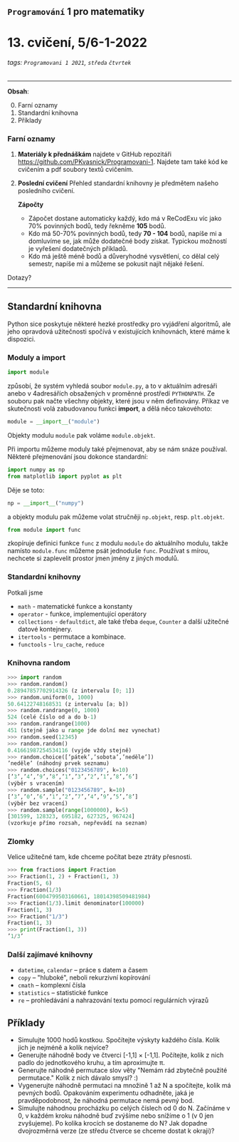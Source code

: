 ## `Programování` 1 pro matematiky

# 13. cvičení, 5/6-1-2022

###### tags: `Programovani 1 2021`, `středa` `čtvrtek`

-----

**Obsah**:

0. Farní oznamy
1. Standardní knihovna
1. Příklady

### Farní oznamy

1. **Materiály k přednáškám** najdete v GitHub repozitáři https://github.com/PKvasnick/Programovani-1. Najdete tam také kód ke cvičením a pdf soubory textů cvičením.

2. **Poslední cvičení** Přehled standardní knihovny je předmětem našeho posledního cvičení. 

   **Zápočty** 

   - Zápočet dostane automaticky každý, kdo má v ReCodExu víc jako 70% povinných bodů, tedy řekněme **105** bodů. 
   - Kdo má 50-70% povinných bodů, tedy **70 - 104** bodů, napíše mi a domluvíme se, jak může dodatečné body získat. Typickou možností je vyřešení dodatečných příkladů.
   - Kdo má ještě méně bodů a důveryhodné vysvětlení, co dělal celý semestr, napíše mi a můžeme se pokusit najít nějaké řešení. 

Dotazy?

---

## Standardní knihovna

Python sice poskytuje některé hezké prostředky pro vyjádření algoritmů, ale jeho opravdová užitečnosti spočívá v existujících knihovnách, které máme k dispozici. 

### Moduly a import

```python
import module
```

způsobí, že systém vyhledá soubor `module.py`, a to v aktuálním adresáři anebo v 4adresářích obsažených v proměnné prostředí `PYTHONPATH`. Ze souboru pak načte všechny objekty, které jsou v něm definovány. Příkaz ve skutečnosti volá zabudovanou funkci __import__, a dělá něco takovéhoto:

```python
module = __import__("module")
```

Objekty modulu `module` pak voláme `module.objekt`.

Při importu můžeme moduly také přejmenovat, aby se nám snáze používal. Některé přejmenování jsou dokonce standardní:

```python
import numpy as np
from matplotlib import pyplot as plt
```

Děje se toto:

```python
np = __import__("numpy")
```

a objekty modulu pak můžeme volat stručněji `np.objekt`, resp. `plt.objekt`.

```python
from module import func
```

zkopíruje definici funkce `func` z modulu `module` do aktuálního modulu, takže namísto `module.func` můžeme psát jednoduše `func`.  Používat s mírou, nechcete si zaplevelit prostor jmen jmény z jiných modulů. 

### Standardní knihovny

Potkali jsme 

- `math` - matematické funkce a konstanty
- `operator` - funkce, implementující operátory
- `collections` - `defaultdict`, ale také třeba `deque`, `Counter` a další užitečné datové kontejnery.
- `itertools` - permutace a kombinace.
- `functools` - `lru_cache`, `reduce`

### Knihovna random

```python
>>> import random
>>> random.random()
0.28947857702914326 (z intervalu [0; 1])
>>> random.uniform(0, 1000)
50.64122748168531 (z intervalu [a; b])
>>> random.randrange(0, 1000)
524 (celé číslo od a do b-1)
>>> random.randrange(1000)
451 (stejně jako u range jde dolní mez vynechat)
>>> random.seed(12345)
>>> random.random()
0.41661987254534116 (vyjde vždy stejně)
>>> random.choice([’pátek’,’sobota’,’neděle’])
’neděle’ (náhodný prvek seznamu)
>>> random.choices("0123456789", k=10)
[’3’,’4’,’9’,’8’,’1’,’3’,’2’,’1’,’8’,’6’]
(výběr s vracením)
>>> random.sample("0123456789", k=10)
[’3’,’0’,’6’,’1’,’2’,’7’,’4’,’9’,’5’,’8’]
(výběr bez vracení)
>>> random.sample(range(1000000), k=5)
[301599, 128323, 695182, 627325, 967424]
(vzorkuje přímo rozsah, nepřevádí na seznam)
```

### Zlomky

Velice užitečné tam, kde chceme počítat beze ztráty přesnosti.

```python
>>> from fractions import Fraction
>>> Fraction(1, 2) + Fraction(1, 3)
Fraction(5, 6)
>>> Fraction(1/3)
Fraction(6004799503160661, 18014398509481984)
>>> Fraction(1/3).limit denominator(100000)
Fraction(1, 3)
>>> Fraction("1/3")
Fraction(1, 3)
>>> print(Fraction(1, 3))
’1/3’
```

### Další zajímavé knihovny

- `datetime`, `calendar` – práce s datem a časem
- `copy` – "hluboké", neboli rekurzivní kopírování
- `cmath` – komplexní čísla
- `statistics` – statistické funkce
- `re` – prohledávání a nahrazování textu pomocí regulárních výrazů

## Příklady

- Simulujte 1000 hodů kostkou. Spočítejte výskyty každého čísla.  Kolik jich je nejméně a kolik nejvíce?
- Generujte náhodně body ve čtverci [-1,1] × [-1,1].  Počítejte, kolik z nich padlo do jednotkového kruhu, a tím 	    aproximujte π. 
- Generujte náhodně permutace slov věty "Nemám rád zbytečně použité permutace." Kolik z nich dávalo smysl? :)
- Vygenerujte náhodně permutaci na množině 1 až N a spočítejte, kolik má pevných bodů. Opakováním experimentu odhadněte, jaká je pravděpodobnost, že náhodná permutace nemá pevný bod. 
- Simulujte náhodnou procházku po celých číslech od 0 do N. Začínáme v 0, v každém kroku náhodně buď zvýšíme nebo snížíme o 1 (v 0 jen zvyšujeme). Po kolika krocích se dostaneme do N? Jak dopadne dvojrozměrná verze (ze středu čtverce se chceme dostat k okraji)? 	
